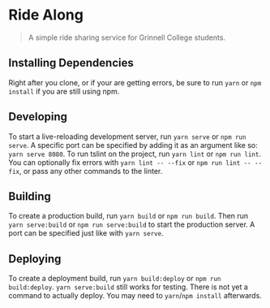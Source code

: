 # Ride Along

> A simple ride sharing service for Grinnell College students.

## Installing Dependencies

Right after you clone, or if your are getting errors, be sure to run `yarn` or `npm install` if you
are still using npm.

## Developing

To start a live-reloading development server, run `yarn serve` or `npm run serve`.  A specific port
can be specified by adding it as an argument like so: `yarn serve 8080`.  To run tslint on the
project, run `yarn lint` or `npm run lint`.  You can optionally fix errors with
`yarn lint -- --fix` or `npm run lint -- --fix`, or pass any other commands to the linter.

## Building

To create a production build, run `yarn build` or `npm run build`.  Then run `yarn serve:build` or
`npm run serve:build` to start the production server.  A port can be specified just like with
`yarn serve`.

## Deploying

To create a deployment build, run `yarn build:deploy` or `npm run build:deploy`.  `yarn serve:build`
still works for testing.  There is not yet a command to actually deploy.  You may need to
`yarn`/`npm install` afterwards.

